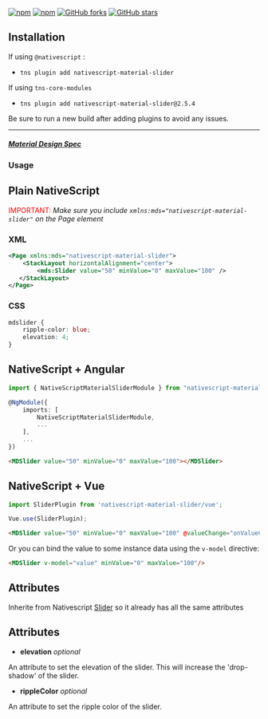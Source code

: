 [![npm](https://img.shields.io/npm/v/nativescript-material-slider.svg)](https://www.npmjs.com/package/nativescript-material-slider)
[![npm](https://img.shields.io/npm/dt/nativescript-material-slider.svg?label=npm%20downloads)](https://www.npmjs.com/package/nativescript-material-slider)
[![GitHub forks](https://img.shields.io/github/forks/Akylas/nativescript-material-components.svg)](https://github.com/Akylas/nativescript-material-components/network)
[![GitHub stars](https://img.shields.io/github/stars/Akylas/nativescript-material-components.svg)](https://github.com/Akylas/nativescript-material-components/stargazers)

## Installation

If using ```@nativescript``` :
* `tns plugin add nativescript-material-slider`

If using ```tns-core-modules```
* `tns plugin add nativescript-material-slider@2.5.4`

Be sure to run a new build after adding plugins to avoid any issues.

---

##### [Material Design Spec](https://material.io/design/components/sliders.html)

### Usage


## Plain NativeScript

<span style="color:red">IMPORTANT: </span>_Make sure you include `xmlns:mds="nativescript-material-slider"` on the Page element_

### XML

```XML
<Page xmlns:mds="nativescript-material-slider">
    <StackLayout horizontalAlignment="center">
        <mds:Slider value="50" minValue="0" maxValue="100" />
   </StackLayout>
</Page>
```

### CSS

```CSS
mdslider {
    ripple-color: blue;
    elevation: 4;
}
```

## NativeScript + Angular

```typescript
import { NativeScriptMaterialSliderModule } from "nativescript-material-slider/angular";

@NgModule({
    imports: [
        NativeScriptMaterialSliderModule,
        ...
    ],
    ...
})
```

```html
<MDSlider value="50" minValue="0" maxValue="100"></MDSlider>
```

## NativeScript + Vue

```javascript
import SliderPlugin from 'nativescript-material-slider/vue';

Vue.use(SliderPlugin);
```

```html
<MDSlider value="50" minValue="0" maxValue="100" @valueChange="onValueChanged"/>
```

Or you can bind the value to some instance data using the `v-model` directive:

```html
<MDSlider v-model="value" minValue="0" maxValue="100"/>
```

## Attributes

Inherite from Nativescript [Slider](https://docs.nativescript.org/ui/ns-ui-widgets/slider) so it already has all the same attributes

## Attributes

* **elevation** _optional_

An attribute to set the elevation of the slider. This will increase the 'drop-shadow' of the slider.

* **rippleColor** _optional_

An attribute to set the ripple color of the slider.
